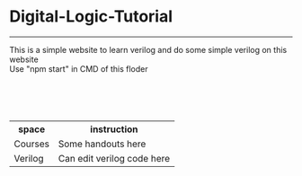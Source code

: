 # Digital-Logic-Tutorial
<HR>
This is a simple website to learn verilog and do some simple verilog on this website<BR>
Use "npm start" in CMD of this floder<BR>
<BR>
<BR>
<BR>
<BR>
<table>
  <tr><th>space</th><th>instruction</th></tr>
  <tr><td>Courses</td><td>Some handouts here</td></tr>
  <tr><td>Verilog</td><td>Can edit verilog code here</td></tr>
</table>
